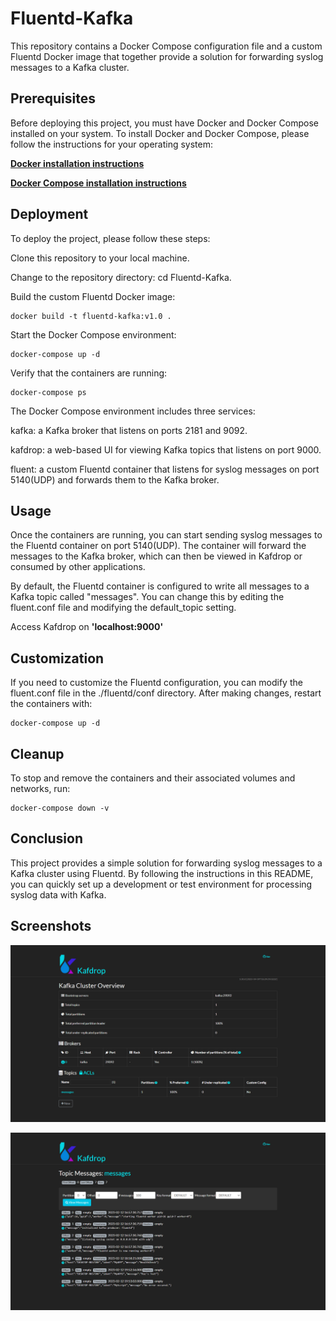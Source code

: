 # Fluentd-Kafka
This repository contains a Docker Compose configuration file and a custom Fluentd Docker image that together provide a solution for forwarding syslog messages to a Kafka cluster.

## Prerequisites
Before deploying this project, you must have Docker and Docker Compose installed on your system. To install Docker and Docker Compose, please follow the instructions for your operating system:

**__[Docker installation instructions](https://docs.docker.com/engine/install/)__**

**__[Docker Compose installation instructions](https://docs.docker.com/compose/install/)__**
## Deployment
To deploy the project, please follow these steps:

Clone this repository to your local machine.

Change to the repository directory: cd Fluentd-Kafka.

Build the custom Fluentd Docker image:

```
docker build -t fluentd-kafka:v1.0 .
```

Start the Docker Compose environment:

```
docker-compose up -d
```

Verify that the containers are running:

```
docker-compose ps
```

The Docker Compose environment includes three services:

kafka: a Kafka broker that listens on ports 2181 and 9092.

kafdrop: a web-based UI for viewing Kafka topics that listens on port 9000.

fluent: a custom Fluentd container that listens for syslog messages on port 5140(UDP) and forwards them to the Kafka broker.
## Usage
Once the containers are running, you can start sending syslog messages to the Fluentd container on port 5140(UDP). The container will forward the messages to the Kafka broker, which can then be viewed in Kafdrop or consumed by other applications.


By default, the Fluentd container is configured to write all messages to a Kafka topic called "messages". You can change this by editing the fluent.conf file and modifying the default_topic setting.


Access Kafdrop on **'localhost:9000'**

## Customization
If you need to customize the Fluentd configuration, you can modify the fluent.conf file in the ./fluentd/conf directory. After making changes, restart the containers with:

```
docker-compose up -d
```

## Cleanup
To stop and remove the containers and their associated volumes and networks, run:

```
docker-compose down -v
```

## Conclusion
This project provides a simple solution for forwarding syslog messages to a Kafka cluster using Fluentd. By following the instructions in this README, you can quickly set up a development or test environment for processing syslog data with Kafka.



## Screenshots
![Kafdrop Home Page](Images/Kafdrop-main.png)

![Kafdrop Messages Page](Images/Kafdrop-messages.png)
